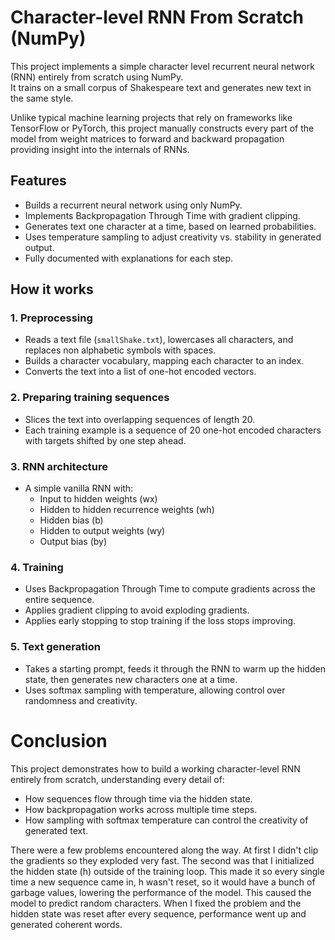 # Character-level RNN From Scratch (NumPy)

This project implements a simple character level recurrent neural network (RNN) entirely from scratch using NumPy.  
It trains on a small corpus of Shakespeare text and generates new text in the same style.

Unlike typical machine learning projects that rely on frameworks like TensorFlow or PyTorch, this project manually constructs every part of the model from weight matrices to forward and backward propagation providing insight into the internals of RNNs.

## Features

- Builds a recurrent neural network using only NumPy.
- Implements Backpropagation Through Time with gradient clipping.
- Generates text one character at a time, based on learned probabilities.
- Uses temperature sampling to adjust creativity vs. stability in generated output.
- Fully documented with explanations for each step.

## How it works

### 1. Preprocessing

- Reads a text file (`smallShake.txt`), lowercases all characters, and replaces non alphabetic symbols with spaces.
- Builds a character vocabulary, mapping each character to an index.
- Converts the text into a list of one-hot encoded vectors.

### 2. Preparing training sequences

- Slices the text into overlapping sequences of length 20.
- Each training example is a sequence of 20 one-hot encoded characters with targets shifted by one step ahead.

### 3. RNN architecture

- A simple vanilla RNN with:
  - Input to hidden weights (wx)
  - Hidden to hidden recurrence weights (wh)
  - Hidden bias (b)
  - Hidden to output weights (wy)
  - Output bias (by)

### 4. Training

- Uses Backpropagation Through Time to compute gradients across the entire sequence.
- Applies gradient clipping to avoid exploding gradients.
- Applies early stopping to stop training if the loss stops improving.

### 5. Text generation

- Takes a starting prompt, feeds it through the RNN to warm up the hidden state, then generates new characters one at a time.
- Uses softmax sampling with temperature, allowing control over randomness and creativity.


# Conclusion

This project demonstrates how to build a working character-level RNN entirely from scratch, understanding every detail of:
- How sequences flow through time via the hidden state.
- How backpropagation works across multiple time steps.
- How sampling with softmax temperature can control the creativity of generated text.

There were a few problems encountered along the way. At first I didn't clip the gradients so they exploded very fast. The second was that I initialized the hidden state (h) outside of the training loop. This made it so every single time a new sequence came in, h wasn't reset, so it would have a bunch of garbage values, lowering the performance of the model. This caused the model to predict random characters. When I fixed the problem and the hidden state was reset after every sequence, performance went up and generated coherent words.